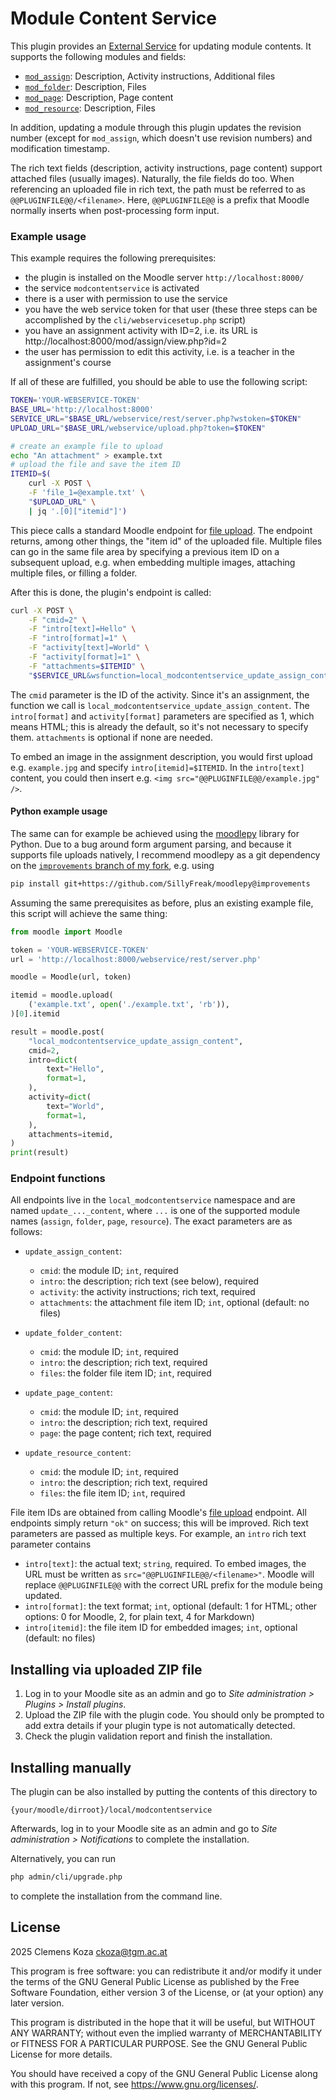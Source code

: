 # Module Content Service

This plugin provides an [External Service](https://moodledev.io/docs/5.0/apis/subsystems/external) for updating module contents. It supports the following modules and fields:

- [`mod_assign`](https://docs.moodle.org/500/en/Assignment_activity): Description, Activity instructions, Additional files
- [`mod_folder`](https://docs.moodle.org/500/en/Folder_resource): Description, Files
- [`mod_page`](https://docs.moodle.org/500/en/Page_resource): Description, Page content
- [`mod_resource`](https://docs.moodle.org/500/en/File_resource): Description, Files

In addition, updating a module through this plugin updates the revision number (except for `mod_assign`, which doesn't use revision numbers) and modification timestamp.

The rich text fields (description, activity instructions, page content) support attached files (usually images). Naturally, the file fields do too. When referencing an uploaded file in rich text, the path must be referred to as `@@PLUGINFILE@@/<filename>`. Here, `@@PLUGINFILE@@` is a prefix that Moodle normally inserts when post-processing form input.

### Example usage

This example requires the following prerequisites:

- the plugin is installed on the Moodle server `http://localhost:8000/`
- the service `modcontentservice` is activated
- there is a user with permission to use the service
- you have the web service token for that user (these three steps can be accomplished by the `cli/webservicesetup.php` script)
- you have an assignment activity with ID=2, i.e. its URL is http://localhost:8000/mod/assign/view.php?id=2
- the user has permission to edit this activity, i.e. is a teacher in the assignment's course

If all of these are fulfilled, you should be able to use the following script:

```bash
TOKEN='YOUR-WEBSERVICE-TOKEN'
BASE_URL='http://localhost:8000'
SERVICE_URL="$BASE_URL/webservice/rest/server.php?wstoken=$TOKEN"
UPLOAD_URL="$BASE_URL/webservice/upload.php?token=$TOKEN"

# create an example file to upload
echo "An attachment" > example.txt
# upload the file and save the item ID
ITEMID=$(
    curl -X POST \
    -F 'file_1=@example.txt' \
    "$UPLOAD_URL" \
    | jq '.[0]["itemid"]')
```

This piece calls a standard Moodle endpoint for [file upload](https://moodledev.io/docs/5.0/apis/subsystems/external/files#file-upload). The endpoint returns, among other things, the "item id" of the uploaded file. Multiple files can go in the same file area by specifying a previous item ID on a subsequent upload, e.g. when embedding multiple images, attaching multiple files, or filling a folder.

After this is done, the plugin's endpoint is called:

```bash
curl -X POST \
    -F "cmid=2" \
    -F "intro[text]=Hello" \
    -F "intro[format]=1" \
    -F "activity[text]=World" \
    -F "activity[format]=1" \
    -F "attachments=$ITEMID" \
    "$SERVICE_URL&wsfunction=local_modcontentservice_update_assign_content"
```

The `cmid` parameter is the ID of the activity. Since it's an assignment, the function we call is `local_modcontentservice_update_assign_content`. The `intro[format]` and `activity[format]` parameters are specified as 1, which means HTML; this is already the default, so it's not necessary to specify them. `attachments` is optional if none are needed.

To embed an image in the assignment description, you would first upload e.g. `example.jpg` and specify `intro[itemid]=$ITEMID`. In the `intro[text]` content, you could then insert e.g. `<img src="@@PLUGINFILE@@/example.jpg" />`.

#### Python example usage

The same can for example be achieved using the [moodlepy](https://pypi.org/project/moodlepy/) library for Python. Due to a bug around form argument parsing, and because it supports file uploads natively, I recommend moodlepy as a git dependency on the [`improvements` branch of my fork](https://github.com/SillyFreak/moodlepy/tree/improvements), e.g. using

```bash
pip install git+https://github.com/SillyFreak/moodlepy@improvements
```

Assuming the same prerequisites as before, plus an existing example file, this script will achieve the same thing:

```py
from moodle import Moodle

token = 'YOUR-WEBSERVICE-TOKEN'
url = 'http://localhost:8000/webservice/rest/server.php'

moodle = Moodle(url, token)

itemid = moodle.upload(
    ('example.txt', open('./example.txt', 'rb')),
)[0].itemid

result = moodle.post(
    "local_modcontentservice_update_assign_content",
    cmid=2,
    intro=dict(
        text="Hello",
        format=1,
    ),
    activity=dict(
        text="World",
        format=1,
    ),
    attachments=itemid,
)
print(result)
```

### Endpoint functions

All endpoints live in the `local_modcontentservice` namespace and are named `update_..._content`, where `...` is one of the supported module names (`assign`, `folder`, `page`, `resource`). The exact parameters are as follows:

- `update_assign_content`:
  - `cmid`: the module ID; `int`, required
  - `intro`: the description; rich text (see below), required
  - `activity`: the activity instructions; rich text, required
  - `attachments`: the attachment file item ID; `int`, optional (default: no files)

- `update_folder_content`:
  - `cmid`: the module ID; `int`, required
  - `intro`: the description; rich text, required
  - `files`: the folder file item ID; `int`, required

- `update_page_content`:
  - `cmid`: the module ID; `int`, required
  - `intro`: the description; rich text, required
  - `page`: the page content; rich text, required

- `update_resource_content`:
  - `cmid`: the module ID; `int`, required
  - `intro`: the description; rich text, required
  - `files`: the file item ID; `int`, required

File item IDs are obtained from calling Moodle's [file upload](https://moodledev.io/docs/5.0/apis/subsystems/external/files#file-upload) endpoint. All endpoints simply return `"ok"` on success; this will be improved. Rich text parameters are passed as multiple keys. For example, an `intro` rich text parameter contains

- `intro[text]`: the actual text; `string`, required. To embed images, the URL must be written as `src="@@PLUGINFILE@@/<filename>"`. Moodle will replace `@@PLUGINFILE@@` with the correct URL prefix for the module being updated.
- `intro[format]`: the text format; `int`, optional (default: 1 for HTML; other options: 0 for Moodle, 2, for plain text, 4 for Markdown)
- `intro[itemid]`: the file item ID for embedded images; `int`, optional (default: no files)

## Installing via uploaded ZIP file

1. Log in to your Moodle site as an admin and go to _Site administration >
   Plugins > Install plugins_.
2. Upload the ZIP file with the plugin code. You should only be prompted to add
   extra details if your plugin type is not automatically detected.
3. Check the plugin validation report and finish the installation.

## Installing manually

The plugin can be also installed by putting the contents of this directory to

```
{your/moodle/dirroot}/local/modcontentservice
```

Afterwards, log in to your Moodle site as an admin and go to _Site administration >
Notifications_ to complete the installation.

Alternatively, you can run

```bash
php admin/cli/upgrade.php
```

to complete the installation from the command line.

## License

2025 Clemens Koza <ckoza@tgm.ac.at>

This program is free software: you can redistribute it and/or modify it under
the terms of the GNU General Public License as published by the Free Software
Foundation, either version 3 of the License, or (at your option) any later
version.

This program is distributed in the hope that it will be useful, but WITHOUT ANY
WARRANTY; without even the implied warranty of MERCHANTABILITY or FITNESS FOR A
PARTICULAR PURPOSE.  See the GNU General Public License for more details.

You should have received a copy of the GNU General Public License along with
this program.  If not, see <https://www.gnu.org/licenses/>.
